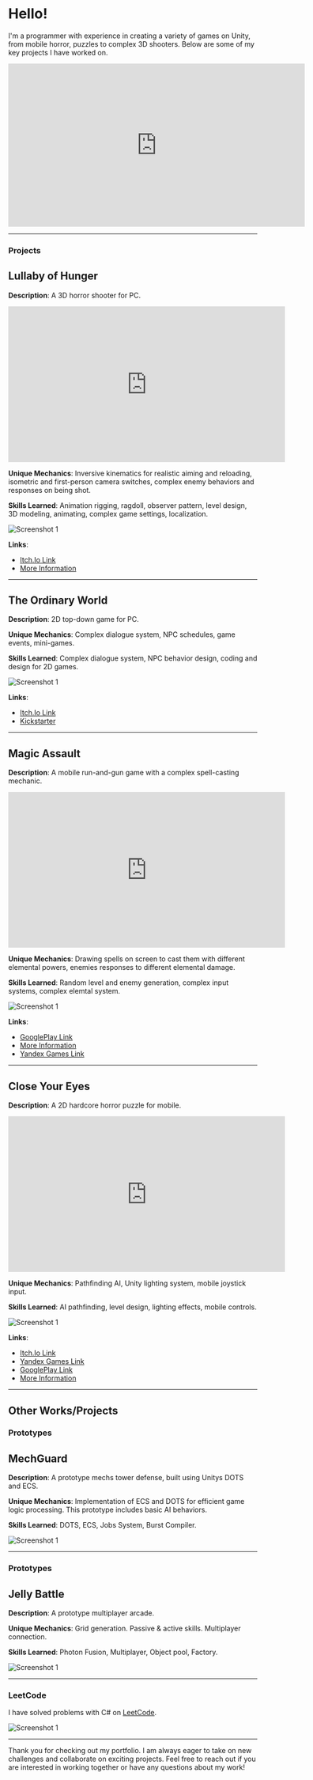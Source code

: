 # Hello!

I'm a programmer with experience in creating a variety of games on Unity, from mobile horror, puzzles to complex 3D shooters. Below are some of my key projects I have worked on.

<iframe width="600" height="330" src="https://www.youtube.com/embed/dOGdcaSmLE8?si=w_u8GS7tbIwK3pXb" title="YouTube video player" frameborder="0" allow="accelerometer; autoplay; clipboard-write; encrypted-media; gyroscope; picture-in-picture; web-share" referrerpolicy="strict-origin-when-cross-origin" allowfullscreen></iframe>

---


### Projects

## Lullaby of Hunger

**Description**: A 3D horror shooter for PC.

<iframe width="560" height="315" src="https://www.youtube.com/embed/tgxWWx9oRBs?si=ZnGdGeWb0kL7NFtu" title="YouTube video player" frameborder="0" allow="accelerometer; autoplay; clipboard-write; encrypted-media; gyroscope; picture-in-picture; web-share" referrerpolicy="strict-origin-when-cross-origin" allowfullscreen></iframe>

**Unique Mechanics**: Inversive kinematics for realistic aiming and reloading, isometric and first-person camera switches, complex enemy behaviors and responses on being shot.

**Skills Learned**: Animation rigging, ragdoll, observer pattern, level design, 3D modeling, animating, complex game settings, localization.

![Screenshot 1](Assets/Images/LohUf1.gif)

**Links**:
- [Itch.Io Link](https://pinkthing.itch.io/lullaby-of-hunger)
- [More Information](https://www.behance.net/gallery/201274647/Lullaby-Of-Hunger)

---

## The Ordinary World

**Description**: 2D top-down game for PC.

**Unique Mechanics**: Complex dialogue system, NPC schedules, game events, mini-games.

**Skills Learned**: Complex dialogue system, NPC behavior design, coding and design for 2D games.

![Screenshot 1](Assets/Images/tow.png)

**Links**:
- [Itch.Io Link](https://ordinaryworldgame.itch.io/ordinary-world)
- [Kickstarter](https://www.kickstarter.com/projects/ordinaryworld/ordinary-world-the-video-game-0?ref=user_menu) 

---

## Magic Assault

**Description**: A mobile run-and-gun game with a complex spell-casting mechanic.

<iframe width="560" height="315" src="https://www.youtube.com/embed/LhD1Jo8dpi4?si=-h3UHhLYU35ogLzi" frameborder="0" allow="accelerometer; autoplay; encrypted-media; gyroscope; picture-in-picture" allowfullscreen></iframe>

**Unique Mechanics**: Drawing spells on screen to cast them with different elemental powers, enemies responses to different elemental damage.

**Skills Learned**: Random level and enemy generation, complex input systems, complex elemtal system.

![Screenshot 1](Assets/Images/ma.png)

**Links**:
- [GooglePlay Link](https://play.google.com/store/apps/details?id=com.PinkThing.MagicAssault&hl=en&gl=US)
- [More Information](https://www.behance.net/gallery/191525399/Magic-Assault)
- [Yandex Games Link](https://yandex.ru/games/app/293707?utm_source=app_page)

---

## Close Your Eyes

**Description**: A 2D hardcore horror puzzle for mobile.

<iframe width="560" height="315" src="https://www.youtube.com/embed/jfJetNccV8Y?si=a_O85Jap6q9El3Wd" frameborder="0" allow="accelerometer; autoplay; encrypted-media; gyroscope; picture-in-picture" allowfullscreen></iframe>

**Unique Mechanics**: Pathfinding AI, Unity lighting system, mobile joystick input.

**Skills Learned**: AI pathfinding, level design, lighting effects, mobile controls.

![Screenshot 1](Assets/Images/Cye.png)

**Links**:
- [Itch.Io Link](https://pinkthing.itch.io/close-your-eyes)
- [Yandex Games Link](https://yandex.ru/games/app/293705?utm_source=app_page)
- [GooglePlay Link](https://play.google.com/store/apps/details?id=com.PinkThing.com.unity.template.CloseYourEyes&hl=en&gl=US)
- [More Information](https://www.behance.net/gallery/191466445/Close-Your-Eyes)

---

## Other Works/Projects

### Prototypes

## MechGuard

**Description**: A prototype mechs tower defense, built using Unitys DOTS and ECS.

**Unique Mechanics**: Implementation of ECS and DOTS for efficient game logic processing. This prototype includes basic AI behaviors.

**Skills Learned**: DOTS, ECS, Jobs System, Burst Compiler.

![Screenshot 1](Assets/Images/Mg.gif)

---

### Prototypes

## Jelly Battle

**Description**: A prototype multiplayer arcade.

**Unique Mechanics**: Grid generation. Passive & active skills. Multiplayer connection.

**Skills Learned**: Photon Fusion, Multiplayer, Object pool, Factory.

![Screenshot 1](Assets/Images/JbGif.gif)

---

### LeetCode

I have solved problems with C# on [LeetCode](https://leetcode.com/u/s0dya/).

![Screenshot 1](Assets/Images/Leet.png)

---

Thank you for checking out my portfolio. I am always eager to take on new challenges and collaborate on exciting projects. Feel free to reach out if you are interested in working together or have any questions about my work!
